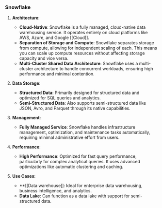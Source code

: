 ### **Snowflake**

1. **Architecture**:
   - **Cloud-Native**: Snowflake is a fully managed, cloud-native data warehousing service. It operates entirely on cloud platforms like AWS, Azure, and Google [[Cloud]].
   - **Separation of Storage and Compute**: Snowflake separates storage from compute, allowing for independent scaling of each. This means you can scale up compute resources without affecting storage capacity and vice versa.
   - **Multi-Cluster Shared Data Architecture**: Snowflake uses a multi-cluster architecture to handle concurrent workloads, ensuring high performance and minimal contention.

2. **Data Storage**:
   - **Structured Data**: Primarily designed for structured data and optimized for SQL queries and analytics.
   - **Semi-Structured Data**: Also supports semi-structured data like JSON, Avro, and Parquet through its native capabilities.

3. **Management**:
   - **Fully Managed Service**: Snowflake handles infrastructure management, optimization, and maintenance tasks automatically, requiring minimal administrative effort from users.

4. **Performance**:
   - **High Performance**: Optimized for fast query performance, particularly for complex analytical queries. It uses advanced optimizations like automatic clustering and caching.

5. **Use Cases**:
   - **[[Data warehouse]]: Ideal for enterprise data warehousing, business intelligence, and analytics.
   - **Data Lake**: Can function as a data lake with support for semi-structured data.